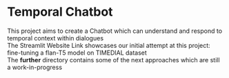 # Temporal Chatbot

This project aims to create a Chatbot which can understand and respond to temporal context within dialogues<br>
The Streamlit Website Link showcases our initial attempt at this project: fine-tuning a flan-T5 model on TIMEDIAL dataset<br>
The **further** directory contains some of the next approaches which are still a work-in-progress<br>
